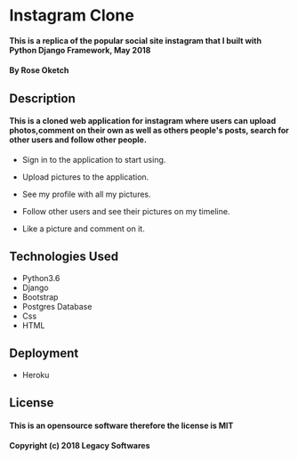 # Instagram Clone

#### This is a replica of the popular social site instagram that I built with Python Django Framework, May 2018

#### By **Rose Oketch**

## Description
#### This is a cloned web application for instagram where users can upload photos,comment on their own as well as others people's posts, search for other users and follow other people.

* Sign in to the application to start using.

* Upload pictures to the application.

* See my profile with all my pictures.

* Follow other users and see their pictures on my timeline.

* Like a picture and comment on it.

## Technologies Used

* Python3.6
* Django
* Bootstrap
* Postgres Database
* Css
* HTML

## Deployment

* Heroku

## License

#### This is an opensource software therefore the license is MIT 
#### Copyright (c) 2018 Legacy Softwares
